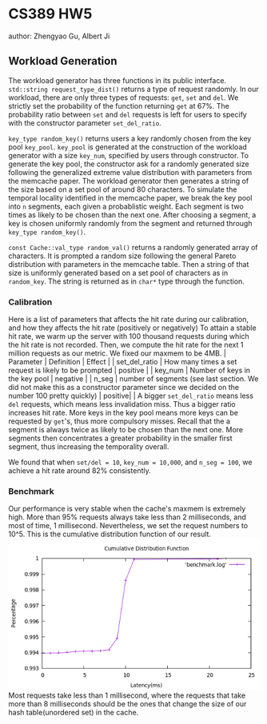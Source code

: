 # CS389 HW5
author: Zhengyao Gu, Albert Ji

## Workload Generation
The workload generator has three functions in its public interface. `std::string request_type_dist()` returns 
a type of request randomly. In our workload, there are only three types of requests: `get`, `set` and `del`.
We strictly set the probability of the function returning `get` at 67%. The probability ratio between `set` and `del`
requests is left for users to specify with the constructor parameter `set_del_ratio`.

`key_type random_key()` returns users a key randomly chosen from the key pool `key_pool`. `key_pool` is generated
at the construction of the workload generator with a size `key_num`, specified by users through constructor.
To generate the key pool, the constructor ask for a randomly generated size following the generalized extreme
value distribution with parameters from the memcache paper. The workload generator then generates a string of
the size based on a set pool of around 80 characters. To simulate the temporal locality identified in the
memcache paper, we break the key pool into `n` segments, each given a probablistic weight. Each segment is two times
as likely to be chosen than the next one. After choosing a segment, a key is chosen uniformly randomly
from the segment and returned through `key_type random_key()`.

`const Cache::val_type random_val()` returns a randomly generated array of characters. It is prompted a random size
following the general Pareto distribution with parameters in the memcache table. Then a string of that size
is uniformly generated based on a set pool of characters as in `random_key`. The string is returned as in `char*` type
through the function.

### Calibration
Here is a list of parameters that affects the hit rate during our calibration, and how they affects the hit rate (positively or negatively)
To attain a stable hit rate, we warm up the server with 100 thousand requests during which the hit rate is not recorded.
Then, we compute the hit rate for the next 1 million requests as our metric.
We fixed our maxmem to be 4MB.
| Parameter | Definition | Effect |
| set_del_ratio | How many times a set request is likely to be prompted | positive |
| key_num | Number of keys in the key pool | negative |
| n_seg | number of segments (see last section. We did not make this as a constructor parameter since we decided on the number 100 pretty quickly) | positive| 
| 
A bigger `set_del_ratio` means less `del` requests, which means less invalidation miss. Thus a bigger ratio increases hit rate.
More keys in the key pool means more keys can be requested by `get`'s, thus more compulsory misses.
Recall that the a segment is always twice as likely to be chosen than the next one. More segments then concentrates a greater
probability in the smaller first segment, thus increasing the temporality overall.

We found that when `set/del = 10`, `key_num = 10,000`, and `n_seg = 100`, we achieve a hit rate around 82% consistently.

### Benchmark
Our performance is very stable when the cache's maxmem is extremely high. More than 95% requests always take less than 2 milliseconds, and most of time, 1 millisecond. Nevertheless, we set the request numbers to 10^5. This is the cumulative distribution function of our result. \
![My Graph](https://github.com/zhengyaogu/cs389hw5/blob/master/cdf.png)
Most requests take less than 1 millisecond, where the requests that take more than 8 milliseconds should be the ones that change the size of our hash table(unordered set) in the cache.

